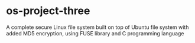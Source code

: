 # os-project-three
A complete secure Linux file system built on top of Ubuntu file system with added MD5 encryption, using FUSE library and C programming language
